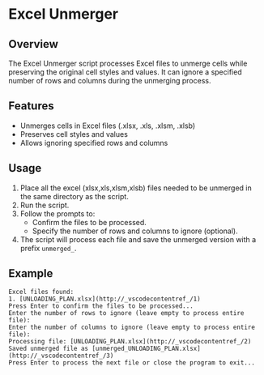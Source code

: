 # Excel Unmerger

## Overview
The Excel Unmerger script processes Excel files to unmerge cells while preserving the original cell styles and values. It can ignore a specified number of rows and columns during the unmerging process.

## Features
- Unmerges cells in Excel files (.xlsx, .xls, .xlsm, .xlsb)
- Preserves cell styles and values
- Allows ignoring specified rows and columns

## Usage
1. Place all the excel (xlsx,xls,xlsm,xlsb) files needed to be unmerged in the same directory as the script.
2. Run the script.
3. Follow the prompts to:
   - Confirm the files to be processed.
   - Specify the number of rows and columns to ignore (optional).
4. The script will process each file and save the unmerged version with a prefix `unmerged_`.

## Example
```plaintext
Excel files found:
1. [UNLOADING_PLAN.xlsx](http://_vscodecontentref_/1)
Press Enter to confirm the files to be processed...       
Enter the number of rows to ignore (leave empty to process entire file):
Enter the number of columns to ignore (leave empty to process entire file):
Processing file: [UNLOADING_PLAN.xlsx](http://_vscodecontentref_/2)
Saved unmerged file as [unmerged_UNLOADING_PLAN.xlsx](http://_vscodecontentref_/3)
Press Enter to process the next file or close the program to exit...
```